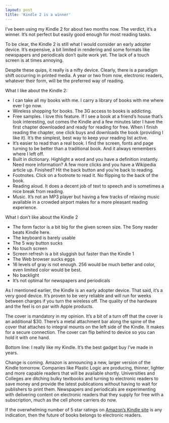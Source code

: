 ```yaml
---
layout: post  
title: 'Kindle 2 is a winner'
---
```

I’ve been using my Kindle 2 for about two months now. The verdict, it’s a winner. It’s not perfect but easily good enough for most reading tasks.

To be clear, the Kindle 2 is still what I would consider an early adopter device. It’s expensive, a bit limited in rendering and some formats like newspapers and periodicals don’t quite work yet. The lack of a touch screen is at times annoying.

Despite these quips, it really is a nifty device. Clearly, there is a paradigm shift occurring in printed media. A year or two from now, electronic readers, whatever their form, will be the preferred way of reading.

What I like about the Kindle 2:

  * I can take all my books with me. I carry a library of books with me where ever I go now. 
  * Wireless shopping for books. The 3G access to books is addicting. 
  * Free samples. I love this feature. If I see a book at a friend’s house that’s look interesting, out comes the Kindle and a few minutes later I have the first chapter downloaded and ready for reading for free. When I finish reading the chapter, one click buys and downloads the book (providing I like it). It’s the simplest, best way to keep your reading list active. 
  * It’s easier to read than a real book. I find the screen, fonts and page turning to be better than a traditional book. And it always remembers where I left off. 
  * Built in dictionary. Highlight a word and you have a definition instantly. Need more information? A few more clicks and you have a Wikipedia article up. Finished? Hit the back button and you’re back to reading. 
  * Footnotes. Click on a footnote to read it. No flipping to the back of the book. 
  * Reading aloud. It does a decent job of text to speech and is sometimes a nice break from reading. 
  * Music. It’s not an MP3 player but having a few tracks of relaxing music available in a crowded airport makes for a more pleasant reading experience. 

What I don’t like about the Kindle 2

  * The form factor is a bit big for the given screen size. The Sony reader beats Kindle here. 
  * The keyboard is barely usable 
  * The 5 way button sucks 
  * No touch screen 
  * Screen refresh is a bit sluggish but faster than the Kindle 1 
  * The Web browser sucks eggs 
  * 16 levels of gray is not enough. 256 would be much better and color, even limited color would be best. 
  * No backlight 
  * It’s not optimal for newspapers and periodicals 

As I mentioned earlier, the Kindle is an early adopter device. That said, it’s a very good device. It’s proven to be very reliable and will run for weeks between charges if you turn the wireless off. The quality of the hardware and the feel is on par with Apple products.

The cover is mandatory in my opinion. It’s a bit of a turn off that the cover is an additional $30. There’s a metal attachment bar along the spine of the cover that attaches to integral mounts on the left side of the Kindle. It makes for a secure connection. The cover can flip behind to device so you can hold it with one hand.

Bottom line: I really like my Kindle. It’s the best gadget buy I’ve made in years. 

Change is coming. Amazon is announcing a new, larger version of the Kindle tomorrow. Companies like Plastic Logic are producing, thinner, lighter and more capable readers that will be available shortly. Universities and Colleges are ditching bulky textbooks and turning to electronic readers to save money and provide the latest publications without having to wait for publishers to print them. Newspapers and periodicals are experimenting with delivering content on electronic readers that they supply for free with a subscription, much as the cell phone carriers do now. 

If the overwhelming number of 5 star ratings on [Amazon’s Kindle site](http://www.amazon.com/Kindle-Amazons-Wireless-Reading-Generation/dp/B00154JDAI/ref=amb_link_84249131_1?pf_rd_m=ATVPDKIKX0DER&pf_rd_s=center-1&pf_rd_r=1C29VPFX1QR6KVV2FS6W&pf_rd_t=101&pf_rd_p=476398731&pf_rd_i=507846) is any indication, then the future of books belongs to electronic readers.
